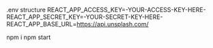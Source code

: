 .env structure
REACT_APP_ACCESS_KEY=-YOUR-ACCESS-KEY-HERE-
REACT_APP_SECRET_KEY=-YOUR-SECRET-KEY-HERE-
REACT_APP_BASE_URL=https://api.unsplash.com/

npm i
npm start
